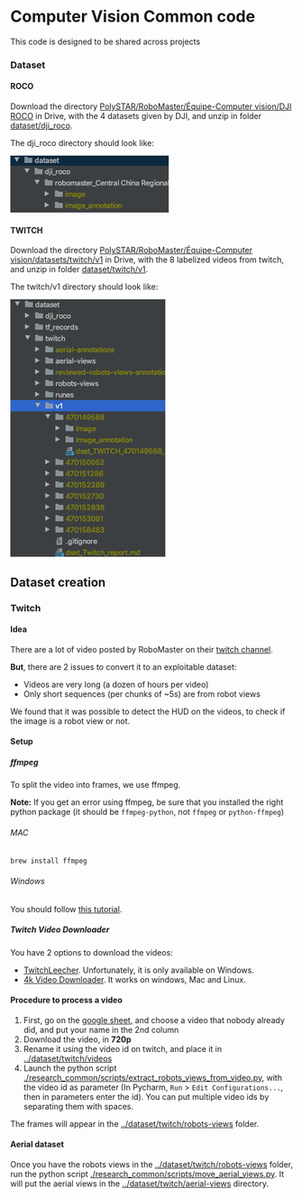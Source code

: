 
# Computer Vision Common code

This code is designed to be shared across projects


### Dataset

#### ROCO

Download the directory [PolySTAR/RoboMaster/Équipe-Computer vision/DJI ROCO](https://drive.google.com/drive/folders/1AM3PqwwHzlK3tAS-1R5Qk3edPv0T4NzB) in Drive, with the 4 datasets given by DJI, and unzip in folder [dataset/dji_roco](../dataset/dji_roco).

The dji_roco directory should look like:

![DJI ROCO Dataset directory organization](./doc/dataset_dji_repo.png)

#### TWITCH

Download the directory [PolySTAR/RoboMaster/Équipe-Computer vision/datasets/twitch/v1](https://drive.google.com/drive/folders/1TaxdzB57U9wII9K2VDOEP8vUMm94_cR7) in Drive, with the 8 labelized videos from twitch, and unzip in folder [dataset/twitch/v1](../dataset/twitch/v1).

The twitch/v1 directory should look like:

![Twitch Dataset directory organization](./doc/dataset_twitch_repo.png)


## Dataset creation

### Twitch

#### Idea

There are a lot of video posted by RoboMaster on their [twitch channel](https://www.twitch.tv/robomaster).

**But**, there are 2 issues to convert it to an exploitable dataset:
 - Videos are very long (a dozen of hours per video)
 - Only short sequences (per chunks of ~5s) are from robot views
 
We found that it was possible to detect the HUD on the videos, to check if the image is a robot view or not. 

#### Setup

##### ffmpeg

To split the video into frames, we use ffmpeg.

**Note:** If you get an error using ffmpeg, be sure that you installed the right python package (it should be `ffmpeg-python`, not `ffmpeg` or `python-ffmpeg`) 

###### MAC

```bash
brew install ffmpeg
```

###### Windows

You should follow [this tutorial](https://video.stackexchange.com/questions/20495/how-do-i-set-up-and-use-ffmpeg-in-windows).


##### Twitch Video Downloader

You have 2 options to download the videos:

 - [TwitchLeecher](https://github.com/Franiac/TwitchLeecher/releases). Unfortunately, it is only available on Windows.
 - [4k Video Downloader](https://www.4kdownload.com/products/product-videodownloader). It works on windows, Mac and Linux.

#### Procedure to process a video

1. First, go on the [google sheet](https://docs.google.com/spreadsheets/d/1kIrMOjcKJ8hslZoVMx1D0H7QYj9nQLFvzUAQ1U4Le-I/edit#gid=0), and choose a video that nobody already did, and put your name in the 2nd column
2. Download the video, in **720p**
3. Rename it using the video id on twitch, and place it in [../dataset/twitch/videos](../dataset/twitch/videos)
5. Launch the python script [./research_common/scripts/extract_robots_views_from_video.py](research_common/scripts/extract_robots_views_from_video.py), with the video id as parameter (In Pycharm, `Run` > `Edit Configurations...`, then in parameters enter the id). You can put multiple video ids by separating them with spaces.

The frames will appear in the [../dataset/twitch/robots-views](../dataset/twitch/robots-views) folder.

#### Aerial dataset

Once you have the robots views in the [../dataset/twitch/robots-views](../dataset/twitch/robots-views) folder, run the python script [./research_common/scripts/move_aerial_views.py](research_common/scripts/move_aerial_views.py). It will put the aerial views in the [../dataset/twitch/aerial-views](../dataset/twitch/aerial-views) directory.



